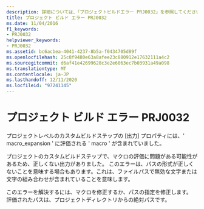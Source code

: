 ```yaml
---
description: 詳細については、「プロジェクトビルドエラー PRJ0032」を参照してください。
title: プロジェクト ビルド エラー PRJ0032
ms.date: 11/04/2016
f1_keywords:
- PRJ0032
helpviewer_keywords:
- PRJ0032
ms.assetid: bc6acbea-4041-4237-8b5a-f0434705d89f
ms.openlocfilehash: 25c8f9480e63a8afee23c880912e17632111a4c2
ms.sourcegitcommit: d6af41e42699628c3e2e6063ec7b03931a49a098
ms.translationtype: MT
ms.contentlocale: ja-JP
ms.lasthandoff: 12/11/2020
ms.locfileid: "97241145"
---
```

# <a name="project-build-error-prj0032"></a>プロジェクト ビルド エラー PRJ0032

プロジェクトレベルのカスタムビルドステップの [出力] プロパティには、' macro_expansion ' に評価される ' macro ' が含まれていました。

プロジェクトのカスタムビルドステップで、マクロの評価に問題がある可能性があるため、正しくない出力がありました。 このエラーは、パスの形式が正しくないことを意味する場合もあります。これは、ファイルパスで無効な文字または文字の組み合わせが含まれていることを意味します。

このエラーを解決するには、マクロを修正するか、パスの指定を修正します。 評価されたパスは、プロジェクトディレクトリからの絶対パスです。
